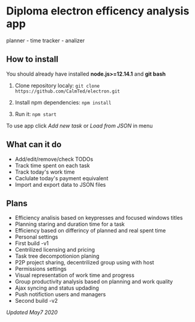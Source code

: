 # Diploma electron efficency analysis app
planner - time tracker - analizer

## How to install
You should already have installed **node.js>=12.14.1** and **git bash**

1. Clone repository localy:
`git clone https://github.com/CalmTed/electron.git`

2. Install npm dependencies:
`npm install`

3. Run it:
`npm start`

To use app click *Add new task* or *Load from JSON* in menu

## What can it do
* Add/edit/remove/check TODOs
* Track time spent on each task
* Track today's work time
* Caclulate today's payment equivalent
* Import and export data to JSON files


## Plans
* Efficiency analisis based on keypresses and focused windows titles
* Planning staring and duration time for a task
* Efficiency based on differincy of planned and real spent time
* Personal settings
* First build -v1
* Centrilized licensing and pricing
* Task tree decompotionion planing
* P2P project sharing, decentrilized group using with  host
* Permissions settings
* Visual representation of work time and progress
* Group productivity analysis based on planning and work quality
* Ajax syncing and status updading
* Push notifiction users and managers
* Second build -v2


*Updated May7 2020*
